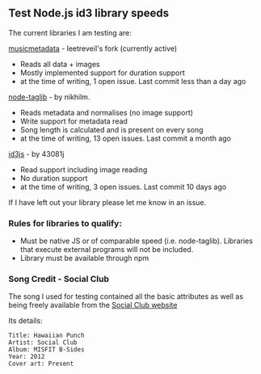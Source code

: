 ## Test Node.js id3 library speeds

The current libraries I am testing are:

[musicmetadata](https://github.com/leetreveil/musicmetadata) - leetreveil's fork (currently active)

- Reads all data + images
- Mostly implemented support for duration support
- at the time of writing, 1 open issue. Last commit less than a day ago

[node-taglib](https://github.com/nikhilm/node-taglib) - by nikhilm.

- Reads metadata and normalises (no image support)
- Write support for metadata read
- Song length is calculated and is present on every song
- at the time of writing, 13 open issues. Last commit a month ago

[id3js](https://github.com/43081j/id3) - by 43081j

- Read support including image reading
- No duration support
- at the time of writing, 3 open issues. Last commit 10 days ago

If I have left out your library please let me know in an issue.
### Rules for libraries to qualify:
- Must be native JS or of comparable speed (i.e. node-taglib). Libraries that execute external programs will not be included.
- Library must be available through npm

### Song Credit - Social Club
The song I used for testing contained all the basic attributes as well as being freely available from the [Social Club website](http://martymar.goodcitymusic.com/album/misfit-b-sides)

Its details:
```
Title: Hawaiian Punch
Artist: Social Club
Album: MISFIT B-Sides
Year: 2012
Cover art: Present
```